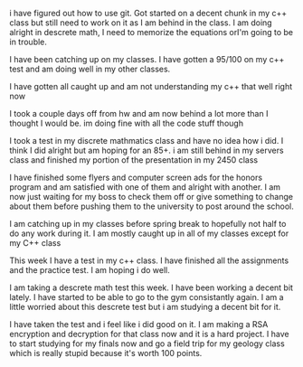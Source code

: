 i have figured out how to use git. Got started on a decent chunk in my c++ class but still need to work on it as I am behind in the class. I am doing alright in descrete math, I need to memorize the equations orI'm going to be in trouble.

I have been catching up on my classes. I have gotten a 95/100 on my c++ test and am doing well in my other classes.

I have gotten all caught up and am not understanding my c++ that well right now

I took a couple days off from hw and am now behind a lot more than I thought I would be. im doing fine with all the code stuff though

I took a test in my discrete mathmatics class and have no idea how i did. I think I did alright but am hoping for an 85+. i am still behind in my servers class and finished my portion of the presentation in my 2450 class

I have finished some flyers and computer screen ads for the honors program and am satisfied with one of them and alright with another. I am now just waiting for my boss to check them off or give something to change about them before pushing them to the university to post around the school.

I am catching up in my classes before spring break to hopefully not half to do any work during it. I am mostly caught up in all of my classes except for my C++ class

This week I have a test in my c++ class. I have finished all the assignments and the practice test. I am hoping i do well. 

I am taking a descrete math test this week. I have been working a decent bit lately. I have started to be able to go to the gym consistantly again. I am a little worried about this descrete test but i am studying a decent bit for it.

I have taken the test and i feel like i did good on it. I am making a RSA encryption and decryption for that class now and it is a hard project. I have to start studying for my finals now and go a field trip for my geology class which is really stupid because it's worth 100 points.
